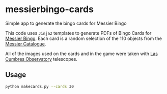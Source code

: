 # messierbingo-cards
Simple app to generate the bingo cards for Messier Bingo

This code uses `Jinja2` templates to generate PDFs of Bingo Cards for [Messier Bingo](https://messierbingo.lco.global). Each card is a random selection of the 110 objects from the [Messier Catalogue](https://en.wikipedia.org/wiki/Messier_object).

All of the images used on the cards and in the game were taken with [Las Cumbres Observatory](https://lco.global) telescopes.

## Usage
```bash
python makecards.py --cards 30
```
